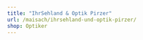 ```yaml
---
title: "IhrSehland & Optik Pirzer"
url: /maisach/ihrsehland-und-optik-pirzer/
shop: Optiker
---
```

